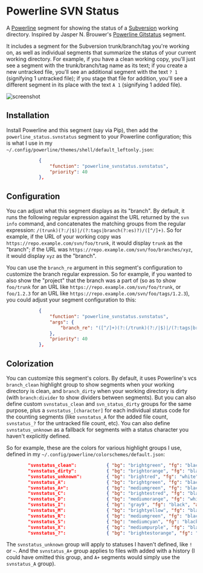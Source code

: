 Powerline SVN Status
====================

A [Powerline](https://github.com/powerline/powerline) segment for showing the status of a [Subversion](https://subversion.apache.org/) working directory. Inspired by Jasper N. Brouwer's [Powerline Gitstatus](https://github.com/jaspernbrouwer/powerline-gitstatus) segment.

It includes a segment for the Subversion trunk/branch/tag you're working on, as well as individual segments that summarize the status of your current working directory. For example, if you have a clean working copy, you'll just see a segment with the trunk/branch/tag name as its text; if you create a new untracked file, you'll see an additional segment with the text `? 1` (signifying 1 untracked file); if you stage that file for addition, you'll see a different segment in its place with the text `A 1` (signifying 1 added file).

![screenshot](https://github.com/justinludwig/powerline-svnstatus/blob/master/screenshot.png)

Installation
------------

Install Powerline and this segment (say via Pip), then add the `powerline_status.svnstatus` segment to your Powerline configuration; this is what I use in my `~/.config/powerline/themes/shell/default_leftonly.json`:

```json
            {
                "function": "powerline_svnstatus.svnstatus",
                "priority": 40
            },
```

Configuration
-------------

You can adjust what this segment displays as its "branch". By default, it runs the following regular expression against the URL returned by the `svn info` command, and concatenates the matching groups from the regular expression: `/(trunk)(?:/|$)|/(?:tags|branch(?:es)?)/([^/]+)`. So for example, if the URL of your working copy was `https://repo.example.com/svn/foo/trunk`, it would display `trunk` as the "branch"; if the URL was `https://repo.example.com/svn/foo/branches/xyz`, it would display `xyz` as the "branch".

You can use the `branch_re` argument in this segment's configuration to customize the branch regular expression. So for example, if you wanted to also show the "project" that the branch was a part of (so as to show `foo/trunk` for an URL like `https://repo.example.com/svn/foo/trunk`, or `foo/1.2.3` for an URL like `https://repo.example.com/svn/foo/tags/1.2.3`), you could adjust your segment configuration to this:

```json
            {
                "function": "powerline_svnstatus.svnstatus",
                "args": {
                    "branch_re": "([^/]+)(?:(/trunk)(?:/|$)|/(?:tags|branch(?:es)?)(/[^/]+))"
                },
                "priority": 40
            },
```

Colorization
------------

You can customize this segment's colors. By default, it uses Powerline's vcs `branch_clean` highlight group to show segments when your working directory is clean, and `branch_dirty` when your working directory is dirty (with `branch:divider` to show dividers between segments). But you can also define custom `svnstatus_clean` and `svn_status_dirty` groups for the same purpose, plus a `svnstatus_[character]` for each individual status code for the counting segments (like `svnstatus_A` for the added file count, `svnstatus_?` for the untracked file count, etc). You can also define `svnstatus_unknown` as a fallback for segments with a status character you haven't explicitly defined.

So for example, these are the colors for various highlight groups I use, defined in my `~/.config/powerline/colorschemes/default.json`:

```json
        "svnstatus_clean":           { "bg": "brightgreen", "fg": "black", "attrs": [] },
        "svnstatus_dirty":           { "bg": "brightorange", "fg": "black", "attrs": [] },
        "svnstatus_unknown":         { "bg": "brightred", "fg": "white", "attrs": [] },
        "svnstatus_A":               { "bg": "brightgreen", "fg": "black", "attrs": [] },
        "svnstatus_A+":              { "bg": "mediumgreen", "fg": "black", "attrs": [] },
        "svnstatus_C":               { "bg": "brightestred", "fg": "black", "attrs": [] },
        "svnstatus_D":               { "bg": "mediumorange", "fg": "white", "attrs": [] },
        "svnstatus_I":               { "bg": "gray9", "fg": "black", "attrs": [] },
        "svnstatus_M":               { "bg": "brightyellow", "fg": "black", "attrs": [] },
        "svnstatus_R":               { "bg": "mediumgreen", "fg": "black", "attrs": [] },
        "svnstatus_S":               { "bg": "mediumcyan", "fg": "black", "attrs": [] },
        "svnstatus_X":               { "bg": "mediumpurple", "fg": "black", "attrs": [] },
        "svnstatus_?":               { "bg": "brightestorange", "fg": "black", "attrs": [] },
```

The `svnstatus_unknown` group will apply to statuses I haven't defined, like `!` or `~`. And the `svnstatus_A+` group applies to files with added with a history (I could have omitted this group, and `A+` segments would simply use the `svnstatus_A` group).
